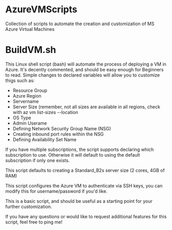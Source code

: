 # AzureVMScripts
Collection of scripts to automate the creation and customization of MS Azure Virtual Machines

# BuildVM.sh
This Linux shell script (bash) will automate the process of deploying a VM in Azure. It's decently commented, and should
be easy enough for Beginners to read. Simple changes to declared variables will allow you to customize thigs such as:
+ Resource Group
+ Azure Region
+ Servername
+ Server Size (remember, not all sizes are available in all regions, check with az vm list-sizes --location <region you are deploying to>
+ OS Type
+ Admin Userame
+ Defining Network Security Group Name (NSG)
+ Creating inbound port rules within the NSG
+ Defining Availability Set Name

If you have multiple subscriptions, the script supports declaring which subscription to use. Otherwise it will default to using the default subscription if only one exists.

This script defaults to creating a Standard_B2s server size (2 cores, 4GB of RAM)

This script configures the Azure VM to authenticate via SSH keys, you can modify this for username/password if you'd like.

This is a basic script, and should be useful as a starting point for your further customization.

If you have any questions or would like to request additional features for this script, feel free to ping me!

